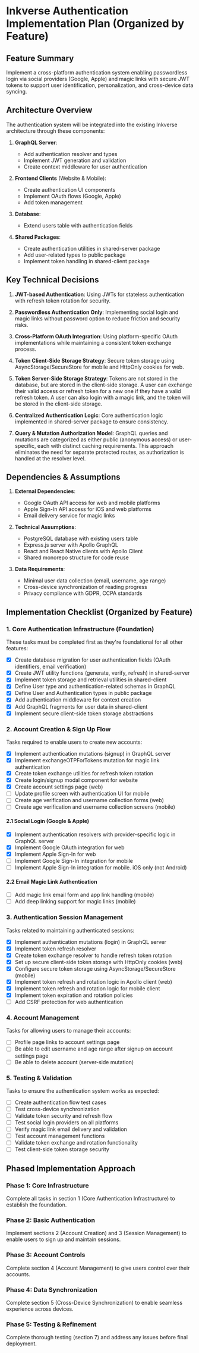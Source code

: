 # Inkverse Authentication Implementation Plan (Organized by Feature)

## Feature Summary
Implement a cross-platform authentication system enabling passwordless login via social providers (Google, Apple) and magic links with secure JWT tokens to support user identification, personalization, and cross-device data syncing.

## Architecture Overview

The authentication system will be integrated into the existing Inkverse architecture through these components:

1. **GraphQL Server**: 
   - Add authentication resolver and types
   - Implement JWT generation and validation
   - Create context middleware for user authentication

2. **Frontend Clients** (Website & Mobile):
   - Create authentication UI components 
   - Implement OAuth flows (Google, Apple)
   - Add token management

3. **Database**:
   - Extend users table with authentication fields

4. **Shared Packages**:
   - Create authentication utilities in shared-server package
   - Add user-related types to public package
   - Implement token handling in shared-client package

## Key Technical Decisions

1. **JWT-based Authentication**: Using JWTs for stateless authentication with refresh token rotation for security.

2. **Passwordless Authentication Only**: Implementing social login and magic links without password option to reduce friction and security risks.

3. **Cross-Platform OAuth Integration**: Using platform-specific OAuth implementations while maintaining a consistent token exchange process.

4. **Token Client-Side Storage Strategy**: Secure token storage using AsyncStorage/SecureStore for mobile and HttpOnly cookies for web.

5. **Token Server-Side Storage Strategy**: Tokens are not stored in the database, but are stored in the client-side storage. A user can exchange their valid access or refresh token for a new one if they have a valid refresh token. A user can also login with a magic link, and the token will be stored in the client-side storage.

6. **Centralized Authentication Logic**: Core authentication logic implemented in shared-server package to ensure consistency.

7. **Query & Mutation Authorization Model**: GraphQL queries and mutations are categorized as either public (anonymous access) or user-specific, each with distinct caching requirements. This approach eliminates the need for separate protected routes, as authorization is handled at the resolver level.

## Dependencies & Assumptions

1. **External Dependencies**:
   - Google OAuth API access for web and mobile platforms
   - Apple Sign-In API access for iOS and web platforms
   - Email delivery service for magic links

2. **Technical Assumptions**:
   - PostgreSQL database with existing users table
   - Express.js server with Apollo GraphQL
   - React and React Native clients with Apollo Client
   - Shared monorepo structure for code reuse

3. **Data Requirements**:
   - Minimal user data collection (email, username, age range)
   - Cross-device synchronization of reading progress
   - Privacy compliance with GDPR, CCPA standards

## Implementation Checklist (Organized by Feature)

### 1. Core Authentication Infrastructure (Foundation)

These tasks must be completed first as they're foundational for all other features:

- [x] Create database migration for user authentication fields (OAuth identifiers, email verification)
- [x] Create JWT utility functions (generate, verify, refresh) in shared-server
- [x] Implement token storage and retrieval utilities in shared-client
- [x] Define User type and authentication-related schemas in GraphQL
- [x] Define User and Authentication types in public package
- [x] Add authentication middleware for context creation
- [x] Add GraphQL fragments for user data in shared-client
- [x] Implement secure client-side token storage abstractions

### 2. Account Creation & Sign Up Flow

Tasks required to enable users to create new accounts:

- [x] Implement authentication mutations (signup) in GraphQL server
- [x] Implement exchangeOTPForTokens mutation for magic link authentication
- [x] Create token exchange utilities for refresh token rotation
- [x] Create login/signup modal component for website
- [x] Create account settings page (web)
- [ ] Update profile screen with authentication UI for mobile
- [ ] Create age verification and username collection forms (web)
- [ ] Create age verification and username collection screens (mobile)

#### 2.1 Social Login (Google & Apple)

- [x] Implement authentication resolvers with provider-specific logic in GraphQL server
- [x] Implement Google OAuth integration for web
- [x] Implement Apple Sign-In for web
- [ ] Implement Google Sign-In integration for mobile
- [ ] Implement Apple Sign-In integration for mobile. iOS only (not Android)

#### 2.2 Email Magic Link Authentication

- [ ] Add magic link email form and app link handling (mobile)
- [ ] Add deep linking support for magic links (mobile)

### 3. Authentication Session Management

Tasks related to maintaining authenticated sessions:

- [x] Implement authentication mutations (login) in GraphQL server
- [x] Implement token refresh resolver
- [x] Create token exchange resolver to handle refresh token rotation
- [x] Set up secure client-side token storage with HttpOnly cookies (web)
- [x] Configure secure token storage using AsyncStorage/SecureStore (mobile)
- [x] Implement token refresh and rotation logic in Apollo client (web)
- [x] Implement token refresh and rotation logic for mobile client
- [x] Implement token expiration and rotation policies
- [ ] Add CSRF protection for web authentication

### 4. Account Management

Tasks for allowing users to manage their accounts:

- [ ] Profile page links to account settings page
- [ ] Be able to edit username and age range after signup on account settings page
- [ ] Be able to delete account (server-side mutation)

### 5. Testing & Validation

Tasks to ensure the authentication system works as expected:

- [ ] Create authentication flow test cases
- [ ] Test cross-device synchronization
- [ ] Validate token security and refresh flow
- [ ] Test social login providers on all platforms
- [ ] Verify magic link email delivery and validation
- [ ] Test account management functions
- [ ] Validate token exchange and rotation functionality
- [ ] Test client-side token storage security

## Phased Implementation Approach

### Phase 1: Core Infrastructure
Complete all tasks in section 1 (Core Authentication Infrastructure) to establish the foundation.

### Phase 2: Basic Authentication
Implement sections 2 (Account Creation) and 3 (Session Management) to enable users to sign up and maintain sessions.

### Phase 3: Account Controls
Complete section 4 (Account Management) to give users control over their accounts.

### Phase 4: Data Synchronization
Complete section 5 (Cross-Device Synchronization) to enable seamless experience across devices.

### Phase 5: Testing & Refinement
Complete thorough testing (section 7) and address any issues before final deployment.